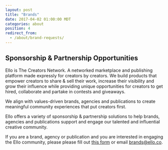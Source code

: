 ```yaml
---
layout: post
title: "Brands"
date: 2017-04-02 01:00:00 MDT
categories: about
position: 4
redirect_from:
  - /about/brand-requests/
---
```


## Sponsorship & Partnership Opportunities

Ello is The Creators Network. A networked marketplace and publishing platform made expressly for creators by creators. We build products that empower creators to share & sell their work, increase their visibility and grow their influence while providing unique opportunities for creators to get hired, collaborate and partake in contests and giveaways. 

We align with values-driven brands, agencies and publications to create meaningful community experiences that put creators first.

Ello offers a variety of sponsorship & partnership solutions to help brands, agencies and publications support and engage our talented and influential creative community.

If you are a brand, agency or publication and you are interested in engaging the Ello community, please please fill out [this form](https://docs.google.com/a/ello.co/forms/d/e/1FAIpQLSf-ZUyWKCWdDkmBVBJQDpiDW7zm0P3SICNLu2HSEOOLUvHC9Q/viewform) or email brands@ello.co. 

